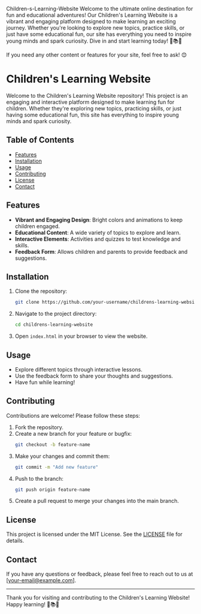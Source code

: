Children-s-Learning-Website
Welcome to the ultimate online destination for fun and educational adventures! Our Children's Learning Website is a vibrant and engaging platform designed to make learning an exciting journey. Whether you're looking to explore new topics, practice skills, or just have some educational fun, our site has everything you need to inspire young minds and spark curiosity. Dive in and start learning today! 🌟📚🚀

If you need any other content or features for your site, feel free to ask! 😊



# Children's Learning Website

Welcome to the Children's Learning Website repository! This project is an engaging and interactive platform designed to make learning fun for children. Whether they're exploring new topics, practicing skills, or just having some educational fun, this site has everything to inspire young minds and spark curiosity.

## Table of Contents
- [Features](#features)
- [Installation](#installation)
- [Usage](#usage)
- [Contributing](#contributing)
- [License](#license)
- [Contact](#contact)

## Features
- **Vibrant and Engaging Design**: Bright colors and animations to keep children engaged.
- **Educational Content**: A wide variety of topics to explore and learn.
- **Interactive Elements**: Activities and quizzes to test knowledge and skills.
- **Feedback Form**: Allows children and parents to provide feedback and suggestions.

## Installation
1. Clone the repository:
    ```sh
    git clone https://github.com/your-username/childrens-learning-website.git
    ```
2. Navigate to the project directory:
    ```sh
    cd childrens-learning-website
    ```
3. Open `index.html` in your browser to view the website.

## Usage
- Explore different topics through interactive lessons.
- Use the feedback form to share your thoughts and suggestions.
- Have fun while learning!

## Contributing
Contributions are welcome! Please follow these steps:
1. Fork the repository.
2. Create a new branch for your feature or bugfix:
    ```sh
    git checkout -b feature-name
    ```
3. Make your changes and commit them:
    ```sh
    git commit -m "Add new feature"
    ```
4. Push to the branch:
    ```sh
    git push origin feature-name
    ```
5. Create a pull request to merge your changes into the main branch.

## License
This project is licensed under the MIT License. See the [LICENSE](LICENSE) file for details.

## Contact
If you have any questions or feedback, please feel free to reach out to us at [your-email@example.com].

---

Thank you for visiting and contributing to the Children's Learning Website! Happy learning! 🌟📚🚀
